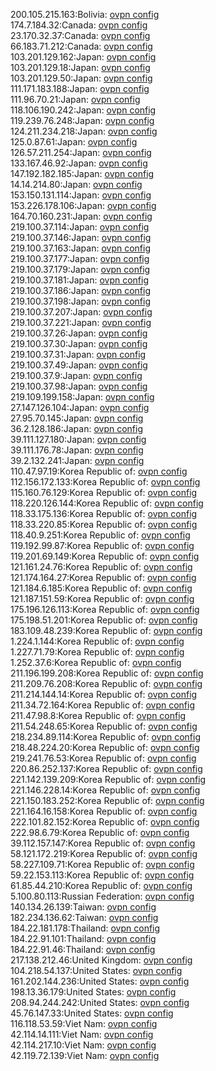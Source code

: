 200.105.215.163:Bolivia: [ovpn config](vpn/200_105_215_163.ovpn)  
174.7.184.32:Canada: [ovpn config](vpn/174_7_184_32.ovpn)  
23.170.32.37:Canada: [ovpn config](vpn/23_170_32_37.ovpn)  
66.183.71.212:Canada: [ovpn config](vpn/66_183_71_212.ovpn)  
103.201.129.162:Japan: [ovpn config](vpn/103_201_129_162.ovpn)  
103.201.129.18:Japan: [ovpn config](vpn/103_201_129_18.ovpn)  
103.201.129.50:Japan: [ovpn config](vpn/103_201_129_50.ovpn)  
111.171.183.188:Japan: [ovpn config](vpn/111_171_183_188.ovpn)  
111.96.70.21:Japan: [ovpn config](vpn/111_96_70_21.ovpn)  
118.106.190.242:Japan: [ovpn config](vpn/118_106_190_242.ovpn)  
119.239.76.248:Japan: [ovpn config](vpn/119_239_76_248.ovpn)  
124.211.234.218:Japan: [ovpn config](vpn/124_211_234_218.ovpn)  
125.0.87.61:Japan: [ovpn config](vpn/125_0_87_61.ovpn)  
126.57.211.254:Japan: [ovpn config](vpn/126_57_211_254.ovpn)  
133.167.46.92:Japan: [ovpn config](vpn/133_167_46_92.ovpn)  
147.192.182.185:Japan: [ovpn config](vpn/147_192_182_185.ovpn)  
14.14.214.80:Japan: [ovpn config](vpn/14_14_214_80.ovpn)  
153.150.131.114:Japan: [ovpn config](vpn/153_150_131_114.ovpn)  
153.226.178.106:Japan: [ovpn config](vpn/153_226_178_106.ovpn)  
164.70.160.231:Japan: [ovpn config](vpn/164_70_160_231.ovpn)  
219.100.37.114:Japan: [ovpn config](vpn/219_100_37_114.ovpn)  
219.100.37.146:Japan: [ovpn config](vpn/219_100_37_146.ovpn)  
219.100.37.163:Japan: [ovpn config](vpn/219_100_37_163.ovpn)  
219.100.37.177:Japan: [ovpn config](vpn/219_100_37_177.ovpn)  
219.100.37.179:Japan: [ovpn config](vpn/219_100_37_179.ovpn)  
219.100.37.181:Japan: [ovpn config](vpn/219_100_37_181.ovpn)  
219.100.37.186:Japan: [ovpn config](vpn/219_100_37_186.ovpn)  
219.100.37.198:Japan: [ovpn config](vpn/219_100_37_198.ovpn)  
219.100.37.207:Japan: [ovpn config](vpn/219_100_37_207.ovpn)  
219.100.37.221:Japan: [ovpn config](vpn/219_100_37_221.ovpn)  
219.100.37.26:Japan: [ovpn config](vpn/219_100_37_26.ovpn)  
219.100.37.30:Japan: [ovpn config](vpn/219_100_37_30.ovpn)  
219.100.37.31:Japan: [ovpn config](vpn/219_100_37_31.ovpn)  
219.100.37.49:Japan: [ovpn config](vpn/219_100_37_49.ovpn)  
219.100.37.9:Japan: [ovpn config](vpn/219_100_37_9.ovpn)  
219.100.37.98:Japan: [ovpn config](vpn/219_100_37_98.ovpn)  
219.109.199.158:Japan: [ovpn config](vpn/219_109_199_158.ovpn)  
27.147.126.104:Japan: [ovpn config](vpn/27_147_126_104.ovpn)  
27.95.70.145:Japan: [ovpn config](vpn/27_95_70_145.ovpn)  
36.2.128.186:Japan: [ovpn config](vpn/36_2_128_186.ovpn)  
39.111.127.180:Japan: [ovpn config](vpn/39_111_127_180.ovpn)  
39.111.176.78:Japan: [ovpn config](vpn/39_111_176_78.ovpn)  
39.2.132.241:Japan: [ovpn config](vpn/39_2_132_241.ovpn)  
110.47.97.19:Korea Republic of: [ovpn config](vpn/110_47_97_19.ovpn)  
112.156.172.133:Korea Republic of: [ovpn config](vpn/112_156_172_133.ovpn)  
115.160.76.129:Korea Republic of: [ovpn config](vpn/115_160_76_129.ovpn)  
118.220.126.144:Korea Republic of: [ovpn config](vpn/118_220_126_144.ovpn)  
118.33.175.136:Korea Republic of: [ovpn config](vpn/118_33_175_136.ovpn)  
118.33.220.85:Korea Republic of: [ovpn config](vpn/118_33_220_85.ovpn)  
118.40.9.251:Korea Republic of: [ovpn config](vpn/118_40_9_251.ovpn)  
119.192.99.87:Korea Republic of: [ovpn config](vpn/119_192_99_87.ovpn)  
119.201.69.149:Korea Republic of: [ovpn config](vpn/119_201_69_149.ovpn)  
121.161.24.76:Korea Republic of: [ovpn config](vpn/121_161_24_76.ovpn)  
121.174.164.27:Korea Republic of: [ovpn config](vpn/121_174_164_27.ovpn)  
121.184.6.185:Korea Republic of: [ovpn config](vpn/121_184_6_185.ovpn)  
121.187.151.59:Korea Republic of: [ovpn config](vpn/121_187_151_59.ovpn)  
175.196.126.113:Korea Republic of: [ovpn config](vpn/175_196_126_113.ovpn)  
175.198.51.201:Korea Republic of: [ovpn config](vpn/175_198_51_201.ovpn)  
183.109.48.239:Korea Republic of: [ovpn config](vpn/183_109_48_239.ovpn)  
1.224.1.144:Korea Republic of: [ovpn config](vpn/1_224_1_144.ovpn)  
1.227.71.79:Korea Republic of: [ovpn config](vpn/1_227_71_79.ovpn)  
1.252.37.6:Korea Republic of: [ovpn config](vpn/1_252_37_6.ovpn)  
211.196.199.208:Korea Republic of: [ovpn config](vpn/211_196_199_208.ovpn)  
211.209.76.208:Korea Republic of: [ovpn config](vpn/211_209_76_208.ovpn)  
211.214.144.14:Korea Republic of: [ovpn config](vpn/211_214_144_14.ovpn)  
211.34.72.164:Korea Republic of: [ovpn config](vpn/211_34_72_164.ovpn)  
211.47.98.8:Korea Republic of: [ovpn config](vpn/211_47_98_8.ovpn)  
211.54.248.65:Korea Republic of: [ovpn config](vpn/211_54_248_65.ovpn)  
218.234.89.114:Korea Republic of: [ovpn config](vpn/218_234_89_114.ovpn)  
218.48.224.20:Korea Republic of: [ovpn config](vpn/218_48_224_20.ovpn)  
219.241.76.53:Korea Republic of: [ovpn config](vpn/219_241_76_53.ovpn)  
220.86.252.137:Korea Republic of: [ovpn config](vpn/220_86_252_137.ovpn)  
221.142.139.209:Korea Republic of: [ovpn config](vpn/221_142_139_209.ovpn)  
221.146.228.14:Korea Republic of: [ovpn config](vpn/221_146_228_14.ovpn)  
221.150.183.252:Korea Republic of: [ovpn config](vpn/221_150_183_252.ovpn)  
221.164.16.158:Korea Republic of: [ovpn config](vpn/221_164_16_158.ovpn)  
222.101.82.152:Korea Republic of: [ovpn config](vpn/222_101_82_152.ovpn)  
222.98.6.79:Korea Republic of: [ovpn config](vpn/222_98_6_79.ovpn)  
39.112.157.147:Korea Republic of: [ovpn config](vpn/39_112_157_147.ovpn)  
58.121.172.219:Korea Republic of: [ovpn config](vpn/58_121_172_219.ovpn)  
58.227.109.71:Korea Republic of: [ovpn config](vpn/58_227_109_71.ovpn)  
59.22.153.113:Korea Republic of: [ovpn config](vpn/59_22_153_113.ovpn)  
61.85.44.210:Korea Republic of: [ovpn config](vpn/61_85_44_210.ovpn)  
5.100.80.113:Russian Federation: [ovpn config](vpn/5_100_80_113.ovpn)  
140.134.26.139:Taiwan: [ovpn config](vpn/140_134_26_139.ovpn)  
182.234.136.62:Taiwan: [ovpn config](vpn/182_234_136_62.ovpn)  
184.22.181.178:Thailand: [ovpn config](vpn/184_22_181_178.ovpn)  
184.22.91.101:Thailand: [ovpn config](vpn/184_22_91_101.ovpn)  
184.22.91.46:Thailand: [ovpn config](vpn/184_22_91_46.ovpn)  
217.138.212.46:United Kingdom: [ovpn config](vpn/217_138_212_46.ovpn)  
104.218.54.137:United States: [ovpn config](vpn/104_218_54_137.ovpn)  
161.202.144.236:United States: [ovpn config](vpn/161_202_144_236.ovpn)  
198.13.36.179:United States: [ovpn config](vpn/198_13_36_179.ovpn)  
208.94.244.242:United States: [ovpn config](vpn/208_94_244_242.ovpn)  
45.76.147.33:United States: [ovpn config](vpn/45_76_147_33.ovpn)  
116.118.53.59:Viet Nam: [ovpn config](vpn/116_118_53_59.ovpn)  
42.114.14.111:Viet Nam: [ovpn config](vpn/42_114_14_111.ovpn)  
42.114.217.10:Viet Nam: [ovpn config](vpn/42_114_217_10.ovpn)  
42.119.72.139:Viet Nam: [ovpn config](vpn/42_119_72_139.ovpn)  
